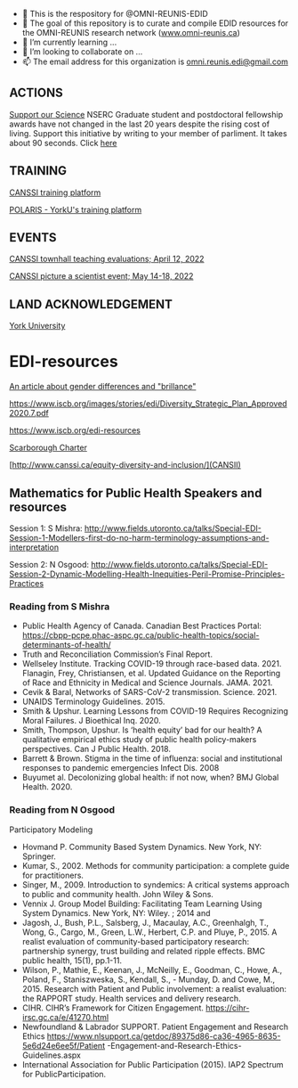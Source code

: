 - 👋 This is the respository for @OMNI-REUNIS-EDID
- 👀 The goal of this repository is to curate and compile EDID resources for the OMNI-REUNIS research network (www.omni-reunis.ca)
- 🌱 I’m currently learning ...
- 💞️ I’m looking to collaborate on ...
- 📫 The email address for this organization is omni.reunis.edi@gmail.com

<!---
OMNI-REUNIS-EDID/OMNI-REUNIS-EDID is a ✨ special ✨ repository because its `README.md` (this file) appears on your GitHub profile.
You can click the Preview link to take a look at your changes.
--->

## ACTIONS
[Support our Science](https://www.supportourscience.ca/) NSERC Graduate student and postdoctoral fellowship awards have not changed in the last 20 years despite the rising cost of living. Support this initiative by writing to your member of parliment. It takes about 90 seconds. Click [here](https://www.supportourscience.ca/contact-your-mp)

## TRAINING 

[CANSSI training platform](http://www.canssi.ca/canssi-edi-training/)

[POLARIS - YorkU's training platform](https://www.yorku.ca/research/project/polaris/access-to-our-polaris-modules-as-a-non-york-professor/)

## EVENTS

[CANSSI townhall teaching evaluations; April 12, 2022](http://www.canssi.ca/come-to-the-canssi-townhall-on-student-evaluations-of-teaching-with-philip-b-stark/)

[CANSSI picture a scientist event; May 14-18, 2022](http://www.canssi.ca/equity-diversity-and-inclusion/picture-a-scientist/)

## LAND ACKNOWLEDGEMENT

[York University](https://www.yorku.ca/laps/land-acknowledgement/)

##
##
# EDI-resources

[An article about gender differences and "brillance"](https://www.researchgate.net/publication/344360224_Explaining_Gender_Differences_in_Academics'_Career_Trajectories)

https://www.iscb.org/images/stories/edi/Diversity_Strategic_Plan_Approved2020.7.pdf

https://www.iscb.org/edi-resources

[Scarborough Charter](https://www.utsc.utoronto.ca/principal/sites/utsc.utoronto.ca.principal/files/docs/Scarborough_Charter_EN_Nov2022.pdf)

[http://www.canssi.ca/equity-diversity-and-inclusion/](CANSII)



## Mathematics for Public Health Speakers and resources
Session 1: S Mishra: http://www.fields.utoronto.ca/talks/Special-EDI-Session-1-Modellers-first-do-no-harm-terminology-assumptions-and-interpretation

Session 2: N Osgood: http://www.fields.utoronto.ca/talks/Special-EDI-Session-2-Dynamic-Modelling-Health-Inequities-Peril-Promise-Principles-Practices

### Reading from S Mishra

- Public Health Agency of Canada. Canadian Best Practices Portal: https://cbpp-pcpe.phac-aspc.gc.ca/public-health-topics/social-determinants-of-health/
- Truth and Reconciliation Commission’s Final Report.
- Wellseley Institute. Tracking COVID-19 through race-based data. 2021.
    Flanagin, Frey, Christiansen, et al. Updated Guidance on the Reporting of Race and Ethnicity in Medical and Science Journals. JAMA. 2021.
- Cevik & Baral, Networks of SARS-CoV-2 transmission. Science. 2021.
- UNAIDS Terminology Guidelines. 2015.
- Smith & Upshur. Learning Lessons from COVID-19 Requires Recognizing Moral Failures. J Bioethical Inq. 2020.
- Smith, Thompson, Upshur. Is ‘health equity’ bad for our health? A qualitative empirical ethics study of public health policy-makers perspectives. Can J Public Health. 2018.
- Barrett & Brown. Stigma in the time of influenza: social and institutional responses to pandemic emergencies Infect Dis. 2008
- Buyumet al. Decolonizing global health: if not now, when? BMJ Global Health. 2020. 

### Reading from N Osgood

Participatory Modeling

- Hovmand P. Community Based System Dynamics. New York, NY: Springer.
- Kumar, S., 2002. Methods for community participation: a complete guide for practitioners.
- Singer, M., 2009. Introduction to syndemics: A critical systems approach to public and community health. John Wiley & Sons.
- Vennix J. Group Model Building: Facilitating Team Learning Using System Dynamics. New York, NY: Wiley. ; 2014
and
- Jagosh, J., Bush, P.L., Salsberg, J., Macaulay, A.C., Greenhalgh, T., Wong, G., Cargo, M., Green, L.W., Herbert, C.P. and Pluye, P., 2015. A realist evaluation of community-based participatory research: partnership synergy, trust building and related ripple effects. BMC public health, 15(1), pp.1-11.
- Wilson, P., Mathie, E., Keenan, J., McNeilly, E., Goodman, C., Howe, A., Poland, F., Staniszweska, S., Kendall, S., - Munday, D. and Cowe, M., 2015. Research with Patient and Public involvement: a realist evaluation: the RAPPORT study. Health services and delivery research.
- CIHR. CIHR’s Framework for Citizen Engagement. https://cihr-irsc.gc.ca/e/41270.html
- Newfoundland & Labrador SUPPORT. Patient Engagement and Research Ethics https://www.nlsupport.ca/getdoc/89375d86-ca36-4965-8635-5e6d24e6ee5f/Patient -Engagement-and-Research-Ethics-Guidelines.aspx
- International Association for Public Participation (2015). IAP2 Spectrum for PublicParticipation.
